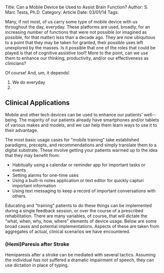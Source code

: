 Title:	Can a Mobile Device be Used to Assist Brain Function?
Author:	S. Marc Testa, Ph.D.
Category:	Article
Date:	03/01/14
Tags: 

Many, if not most, of us carry some type of mobile device with us throughout the day, everyday. These platforms are used, broadly, for an increasing number of functions that were not possible (or imagined as possible, for that matter) less than a decade ago. They are now ubiquitous to a point that they may be taken for granted, their possible uses left unexplored by the masses. Is it possible that one of the roles that could be played is that of cognitive assistive tool? More to the point, can we use them to enhance our thinking, productivity, and/or our effectiveness as clinicians?

Of course! And, um, it depends!

1. We do everyday
2. 

## Clinical Applications

Mobile and other tech devices can be used to enhance our patients' well--being. The majority of our patients already have smartphones and/or tablets of various makes and models, and we can help them learn ways to use it to their advantage. 

The most basic usage cases for "mobile training" take established paradigms, precepts, and recommendations and simply translate them to a digital substrate. These involve getting your patients warmed up to the idea that they may benefit from:

* Habitually using a calendar or reminder app for important tasks or events
* Setting alarms for one-time uses
* Using a built-in notes application or text editor for quickly capturi important information
* Using text messaging to keep a record of important conversations with others. 

Educating and "training" patients to do these things can be implemented during a single feedback session, or over the course of a prescribed rehabilitation. There are many variables, of course, that will dictate the "what, when, why, how, where" elements of device usage. Below are some broad cases and potential implementations. Aspects of these are taken from aggregates of actual, clinical scenarios we have encountered. 

### (Hemi)Paresis after Stroke 

Hemiparesis after a stroke can be mediated with several tactics. Assuming the individual has not suffered a dramatic impairment of speech, they can use dictation in place of typing.



 